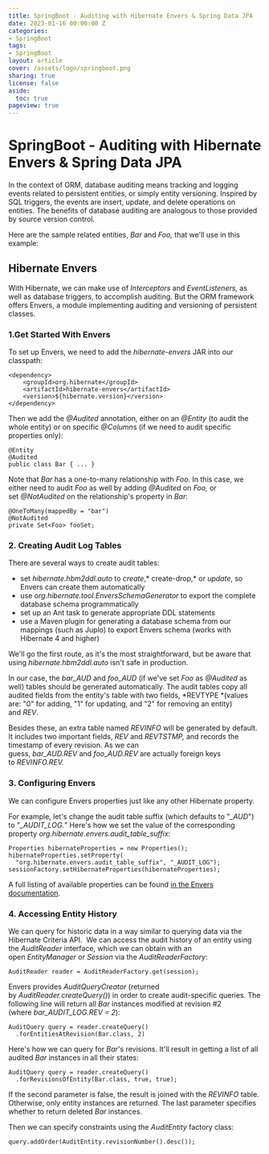```yaml
---
title: SpringBoot - Auditing with Hibernate Envers & Spring Data JPA
date: 2023-01-16 00:00:00 Z
categories:
- SpringBoot
tags:
- SpringBoot
layout: article
cover: /assets/logo/springboot.png
sharing: true
license: false
aside:
  toc: true
pageview: true
---
```


# SpringBoot - Auditing with Hibernate Envers & Spring Data JPA


In the context of ORM, database auditing means tracking and logging events related to persistent entities, or simply entity versioning. Inspired by SQL triggers, the events are insert, update, and delete operations on entities. The benefits of database auditing are analogous to those provided by source version control.

Here are the sample related entities, *Bar* and *Foo,* that we'll use in this example:

Hibernate Envers
----------------------------------------------------------------------------

With Hibernate, we can make use of *Interceptors* and *EventListeners,* as well as database triggers, to accomplish auditing. But the ORM framework offers Envers, a module implementing auditing and versioning of persistent classes.

### 1.Get Started With Envers

To set up Envers, we need to add the *hibernate-envers* JAR into our classpath:

```
<dependency>
    <groupId>org.hibernate</groupId>
    <artifactId>hibernate-envers</artifactId>
    <version>${hibernate.version}</version>
</dependency>
```

Then we add the *@Audited* annotation, either on an *@Entity* (to audit the whole entity) or on specific *@Column*s (if we need to audit specific properties only):

```
@Entity
@Audited
public class Bar { ... }
```

Note that *Bar* has a one-to-many relationship with *Foo*. In this case, we either need to audit *Foo* as well by adding *@Audited* on *Foo,* or set *@NotAudited* on the relationship's property in *Bar*:

```
@OneToMany(mappedBy = "bar")
@NotAudited
private Set<Foo> fooSet;
```

### 2. Creating Audit Log Tables

There are several ways to create audit tables:

-   set *hibernate.hbm2ddl.auto* to *create*,* create-drop,* or *update*, so Envers can create them automatically
-   use o*rg.hibernate.tool.EnversSchemaGenerator* to export the complete database schema programmatically
-   set up an Ant task to generate appropriate DDL statements
-   use a Maven plugin for generating a database schema from our mappings (such as Juplo) to export Envers schema (works with Hibernate 4 and higher)

We'll go the first route, as it's the most straightforward, but be aware that using *hibernate.hbm2ddl.auto* isn't safe in production.

In our case, the *bar_AUD* and *foo_AUD* (if we've set *Foo* as *@Audited* as well) tables should be generated automatically. The audit tables copy all audited fields from the entity's table with two fields, *REVTYPE *(values are: "0" for adding, "1" for updating, and "2" for removing an entity) and *REV*.

Besides these, an extra table named *REVINFO* will be generated by default. It includes two important fields, *REV* and *REVTSTMP,* and records the timestamp of every revision. As we can guess, *bar_AUD.REV* and *foo_AUD.REV* are actually foreign keys to *REVINFO.REV.*

### 3. Configuring Envers

We can configure Envers properties just like any other Hibernate property.

For example, let's change the audit table suffix (which defaults to "*_AUD*") to "*_AUDIT_LOG.*" Here's how we set the value of the corresponding property *org.hibernate.envers.audit_table_suffix*:

```
Properties hibernateProperties = new Properties();
hibernateProperties.setProperty(
  "org.hibernate.envers.audit_table_suffix", "_AUDIT_LOG");
sessionFactory.setHibernateProperties(hibernateProperties);
```

A full listing of available properties can be found [in the Envers documentation](http://docs.jboss.org/envers/docs/#configuration).

### 4. Accessing Entity History

We can query for historic data in a way similar to querying data via the Hibernate Criteria API.  We can access the audit history of an entity using the *AuditReader* interface, which we can obtain with an open *EntityManager* or *Session* via the *AuditReaderFactory*:

```
AuditReader reader = AuditReaderFactory.get(session);
```

Envers provides *AuditQueryCreator* (returned by *AuditReader.createQuery()*) in order to create audit-specific queries. The following line will return all *Bar* instances modified at revision #2 (where *bar_AUDIT_LOG.REV = 2*):

```
AuditQuery query = reader.createQuery()
  .forEntitiesAtRevision(Bar.class, 2)
```

Here's how we can query for *Bar*'s revisions. It'll result in getting a list of all audited *Bar* instances in all their states:

```
AuditQuery query = reader.createQuery()
  .forRevisionsOfEntity(Bar.class, true, true);
```

If the second parameter is false, the result is joined with the *REVINFO* table. Otherwise, only entity instances are returned. The last parameter specifies whether to return deleted *Bar* instances.

Then we can specify constraints using the *AuditEntity* factory class:

```
query.addOrder(AuditEntity.revisionNumber().desc());
```


